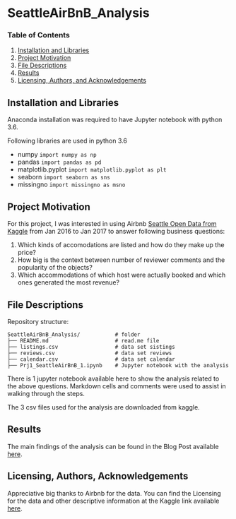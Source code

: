 # SeattleAirBnB_Analysis

### Table of Contents

1. [Installation and Libraries](#installation)
2. [Project Motivation](#motivation)
3. [File Descriptions](#files)
4. [Results](#results)
5. [Licensing, Authors, and Acknowledgements](#licensing)

## Installation and Libraries  <a name="installation"></a>

Anaconda installation was required to have Jupyter notebook with python 3.6.

Following libraries are used in python 3.6

- numpy                 `import numpy as np`
- pandas                `import pandas as pd`
- matplotlib.pyplot     `import matplotlib.pyplot as plt`
- seaborn               `import seaborn as sns`
- missingno             `import missingno as msno`

## Project Motivation<a name="motivation"></a>

For this project, I was interested in using Airbnb [Seattle Open Data from Kaggle](https://www.kaggle.com/airbnb/seattle) from Jan 2016 to Jan 2017 to answer following business questions:

1. Which kinds of accomodations are listed and how do they make up the price?
2. How big is the context between number of reviewer comments and the popularity of the objects?
3. Which accommodations of which host were actually booked and which ones generated the most revenue?


## File Descriptions <a name="files"></a>
Repository structure:

    SeattleAirBnB_Analysis/           # folder
    ├── README.md                     # read.me file 
    ├── listings.csv                  # data set sistings
    ├── reviews.csv                   # data set reviews
    ├── calendar.csv                  # data set calendar
    ├── Prj1_SeattleAirBnB_1.ipynb    # Jupyter notebook with the analysis
    
There is 1 jupyter notebook available here to show the analysis related to the above questions. Markdown cells and comments were used to assist in walking through the steps.  

The 3 csv files used for the analysis are downloaded from kaggle.

## Results<a name="results"></a>

The main findings of the analysis can be found in the Blog Post available [here](https://).

## Licensing, Authors, Acknowledgements<a name="licensing"></a>

Appreciative big thanks to Airbnb for the data.  You can find the Licensing for the data and other descriptive information at the Kaggle link available [here](https://www.kaggle.com/airbnb/seattle).
